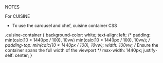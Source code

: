 NOTES

For CUISINE
- To use the carousel and chef, cuisine container CSS

.cuisine-container {
    background-color: white;
    text-align: left;
    /* padding: min(calc(10 * 1440px / 100), 10vw) min(calc(10 * 1440px / 100), 10vw); */
    padding-top: min(calc(10 * 1440px / 100), 10vw);
    width: 100vw; /* Ensure the container spans the full width of the viewport */
    max-width: 1440px;
    justify-self: center;
}
